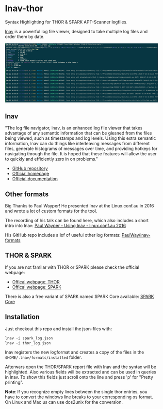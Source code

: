 # lnav-thor

Syntax Highlighting for THOR & SPARK APT-Scanner logfiles.

[lnav](http://lnav.org) is a powerful log file viewer, designed to take multiple log files and order them by date.


![Screenshot](screenshot.png)

## lnav

"The log file navigator, lnav, is an enhanced log file viewer that takes advantage of any semantic information that can be gleaned from the files being viewed, such as timestamps and log levels. Using this extra semantic information, lnav can do things like interleaving messages from different files, generate histograms of messages over time, and providing hotkeys for navigating through the file. It is hoped that these features will allow the user to quickly and efficiently zero in on problems."

- [GitHub repository](https://github.com/tstack/lnav)
- [Official homepage](http://lnav.org/)
- [Official documentation](https://lnav.readthedocs.io/en/latest/)

## Other formats

Big Thanks to Paul Wayper! He presented lnav at the Linux.conf.au in 2016 and wrote a lot of custom formats for the tool.

The recording of his talk can be found here, which also includes a short intro into lnav: [Paul Wayper - Using lnav - linux.conf.au 2016](https://www.youtube.com/watch?v=D9Tox1ysPXE)

His GitHub repo includes a lof of useful other log formats: [PaulWay/lnav-formats](https://github.com/PaulWay/lnav-formats)

## THOR & SPARK

If you are not familar with THOR or SPARK please check the official webpage:

- [Offical webpage: THOR](https://www.nextron-systems.com/thor/)
- [Offical webpage: SPARK](https://www.nextron-systems.com/spark/)

There is also a free variant of SPARK named SPARK Core available: [SPARK Core](https://www.nextron-systems.com/spark-core/)


## Installation

Just checkout this repo and install the json-files with:

```
lnav -i spark_log.json
lnav -i thor_log.json
```

lnav registers the new logformat and creates a copy of the files in the `$HOME/.lnav/formats/installed` folder.

Afterwars open the THOR/SPARK report file with lnav and the syntax will be highlighted. Also various fields will be extracted and can be used in queries in lnav.
To show this fields just scroll onto the line and press 'p' for "Pretty printing".

**Note**: If you recognize empty lines between the single thor entries, you have to convert the windows line breaks <CR><LF> to your corresponding os format. On Linux and Mac us can use dos2unix for the conversion.
